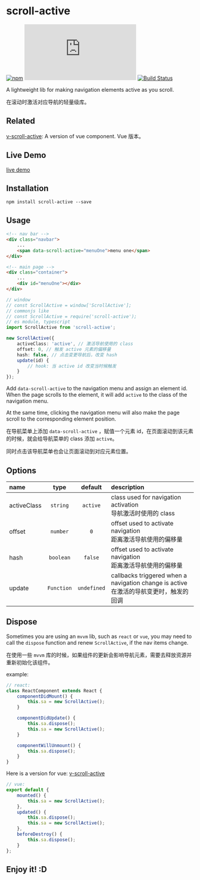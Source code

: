 # scroll-active

[![npm](https://img.shields.io/npm/v/scroll-active)](https://www.npmjs.com/package/scroll-active)
[![file size](https://img.shields.io/github/size/shalldie/scroll-active/dist/scroll-active.js)](https://github.com/shalldie/scroll-active)
[![Build Status](https://github.com/shalldie/scroll-active/actions/workflows/node.js.yml/badge.svg)](https://github.com/shalldie/scroll-active/actions)

A lightweight lib for making navigation elements active as you scroll.

在滚动时激活对应导航的轻量级库。

## Related

[v-scroll-active][v-scroll-active]: A version of vue component. Vue 版本。

## Live Demo

[live demo](https://shalldie.github.io/demos/scroll-active/)

## Installation

    npm install scroll-active --save

## Usage

```html
<!-- nav bar -->
<div class="navbar">
    ...
    <span data-scroll-active="menuOne">menu one</span>
</div>

<!-- main page -->
<div class="container">
    ...
    <div id="menuOne"></div>
</div>
```

```ts
// window
// const ScrollActive = window['ScrollActive'];
// commonjs like
// const ScrollActive = require('scroll-active');
// es module, typescript
import ScrollActive from 'scroll-active';

new ScrollActive({
    activeClass: 'active', // 激活导航使用的 class
    offset: 0, // 触发 active 元素的偏移量
    hash: false, // 点击变更导航后，改变 hash
    update(id) {
        // hook: 当 active id 改变当时候触发
    }
});
```

Add `data-scroll-active` to the navigation menu and assign an element id. When the page scrolls to the element, it will add `active` to the class of the navigation menu.

At the same time, clicking the navigation menu will also make the page scroll to the corresponding element position.

在导航菜单上添加 `data-scroll-active` ，赋值一个元素 id，在页面滚动到该元素的时候，就会给导航菜单的 class 添加 `active`。

同时点击该导航菜单也会让页面滚动到对应元素位置。

## Options

| name        |    type    |   default   | description                                                                                |
| :---------- | :--------: | :---------: | :----------------------------------------------------------------------------------------- |
| activeClass |  `string`  |  `active`   | class used for navigation activation <br> 导航激活时使用的 class                           |
| offset      |  `number`  |     `0`     | offset used to activate navigation <br> 距离激活导航使用的偏移量                           |
| hash        | `boolean`  |   `false`   | offset used to activate navigation <br> 距离激活导航使用的偏移量                           |
| update      | `Function` | `undefined` | callbacks triggered when a navigation change is active <br> 在激活的导航变更时，触发的回调 |

## Dispose

Sometimes you are using an `mvvm` lib, such as `react` or `vue`, you may need to call the `dispose` function and renew `ScrollActive`, if the nav items change.

在使用一些 `mvvm` 库的时候，如果组件的更新会影响导航元素，需要去释放资源并重新初始化该组件。

example:

```js
// react:
class ReactComponent extends React {
    componentDidMount() {
        this.sa = new ScrollActive();
    }

    componentDidUpdate() {
        this.sa.dispose();
        this.sa = new ScrollActive();
    }

    componentWillUnmount() {
        this.sa.dispose();
    }
}
```

Here is a version for vue: [v-scroll-active][v-scroll-active]

```js
// vue:
export default {
    mounted() {
        this.sa = new ScrollActive();
    },
    updated() {
        this.sa.dispose();
        this.sa = new ScrollActive();
    },
    beforeDestroy() {
        this.sa.dispose();
    }
};
```

## Enjoy it! :D

[v-scroll-active]: https://github.com/shalldie/scroll-active/tree/master/packages/v-scroll-active
